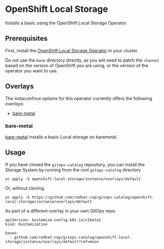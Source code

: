 # OpenShift Local Storage 

Installs a basic using the  OpenShift Local Storage  Operator.

## Prerequisites

First, install the [ OpenShift Local Storage Operator](../operator) in your cluster.

Do not use the `base` directory directly, as you will need to patch the `channel` based on the version of OpenShift you are using, or the version of the operator you want to use.

## Overlays

The instaconfnce options for this operator currently offers the following *overlays*:
* [bare-metal](overlays/bare-metal)

### bare-metal

[bare-metal](overlays/bare-metal) installs a basic Local storage on baremetal.

## Usage

If you have cloned the `gitops-catalog` repository, you can install the Storage System by running from the root `gitops-catalog` directory

```
oc apply -k openshift-local-storage/instance/overlays/default
```

Or, without cloning:

```
oc apply -k https://github.com/redhat-cop/gitops-catalog/openshift-local-storage/instance/overlays/default
```

As part of a different overlay in your own GitOps repo:

```
apiVersion: kustomize.config.k8s.io/v1beta1
kind: Kustomization

bases:
  - github.com/redhat-cop/gitops-catalog/openshift-local-storage/instance/overlays/default?ref=main
```
